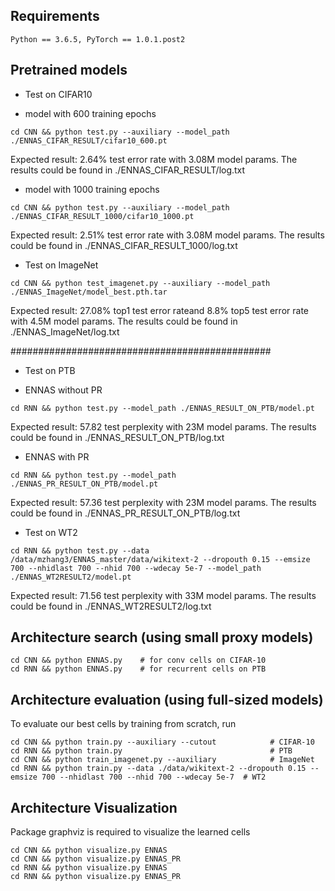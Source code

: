 
## Requirements
```
Python == 3.6.5, PyTorch == 1.0.1.post2
```


## Pretrained models

* Test on CIFAR10

* model with 600 training epochs
```
cd CNN && python test.py --auxiliary --model_path ./ENNAS_CIFAR_RESULT/cifar10_600.pt
```
Expected result: 2.64% test error rate with 3.08M model params.
The results could be found in ./ENNAS_CIFAR_RESULT/log.txt


* model with 1000 training epochs
```
cd CNN && python test.py --auxiliary --model_path ./ENNAS_CIFAR_RESULT_1000/cifar10_1000.pt

```
Expected result: 2.51% test error rate with 3.08M  model params.
The results could be found in ./ENNAS_CIFAR_RESULT_1000/log.txt

* Test on ImageNet
```
cd CNN && python test_imagenet.py --auxiliary --model_path ./ENNAS_ImageNet/model_best.pth.tar

```
Expected result: 27.08% top1 test error rateand 8.8% top5 test error rate  with 4.5M  model params.
The results could be found in ./ENNAS_ImageNet/log.txt


###############################################
* Test on PTB

* ENNAS without PR
```
cd RNN && python test.py --model_path ./ENNAS_RESULT_ON_PTB/model.pt
```
Expected result: 57.82 test perplexity with 23M model params.
The results could be found in ./ENNAS_RESULT_ON_PTB/log.txt

* ENNAS with PR
```
cd RNN && python test.py --model_path ./ENNAS_PR_RESULT_ON_PTB/model.pt
```
Expected result: 57.36 test perplexity with 23M model params.
The results could be found in ./ENNAS_PR_RESULT_ON_PTB/log.txt


* Test on WT2
```
cd RNN && python test.py --data /data/mzhang3/ENNAS_master/data/wikitext-2 --dropouth 0.15 --emsize 700 --nhidlast 700 --nhid 700 --wdecay 5e-7 --model_path ./ENNAS_WT2RESULT2/model.pt
```
Expected result: 71.56 test perplexity with 33M model params.
The results could be found in ./ENNAS_WT2RESULT2/log.txt


## Architecture search (using small proxy models)

```
cd CNN && python ENNAS.py    # for conv cells on CIFAR-10
cd RNN && python ENNAS.py    # for recurrent cells on PTB
```

## Architecture evaluation (using full-sized models)

To evaluate our best cells by training from scratch, run
```
cd CNN && python train.py --auxiliary --cutout            # CIFAR-10
cd RNN && python train.py                                 # PTB
cd CNN && python train_imagenet.py --auxiliary            # ImageNet
cd RNN && python train.py --data ./data/wikitext-2 --dropouth 0.15 --emsize 700 --nhidlast 700 --nhid 700 --wdecay 5e-7  # WT2
```

## Architecture Visualization

Package graphviz is required to visualize the learned cells
```
cd CNN && python visualize.py ENNAS
cd CNN && python visualize.py ENNAS_PR
cd RNN && python visualize.py ENNAS
cd RNN && python visualize.py ENNAS_PR
```

